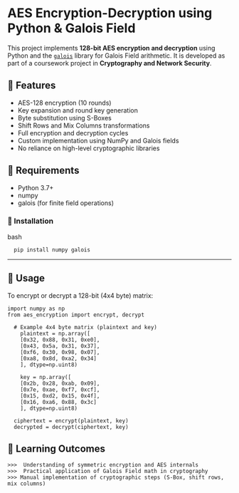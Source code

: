 # AES Encryption-Decryption using Python & Galois Field

This project implements **128-bit AES encryption and decryption** using Python and the [`galois`](https://pypi.org/project/galois/) library for Galois Field arithmetic. It is developed as part of a coursework project in **Cryptography and Network Security**.

## 🔐 Features

- AES-128 encryption (10 rounds)
- Key expansion and round key generation
- Byte substitution using S-Boxes
- Shift Rows and Mix Columns transformations
- Full encryption and decryption cycles
- Custom implementation using NumPy and Galois fields
- No reliance on high-level cryptographic libraries

## 📌 Requirements

- Python 3.7+
- numpy
- galois (for finite field operations)

### 🔧 Installation
  bash
      
      pip install numpy galois

---
## 🚀 Usage
To encrypt or decrypt a 128-bit (4x4 byte) matrix:

    import numpy as np
    from aes_encryption import encrypt, decrypt

      # Example 4x4 byte matrix (plaintext and key)
        plaintext = np.array([
        [0x32, 0x88, 0x31, 0xe0],
        [0x43, 0x5a, 0x31, 0x37],
        [0xf6, 0x30, 0x98, 0x07],
        [0xa8, 0x8d, 0xa2, 0x34]
        ], dtype=np.uint8)

        key = np.array([
        [0x2b, 0x28, 0xab, 0x09],
        [0x7e, 0xae, 0xf7, 0xcf],
        [0x15, 0xd2, 0x15, 0x4f],
        [0x16, 0xa6, 0x88, 0x3c]
        ], dtype=np.uint8)

      ciphertext = encrypt(plaintext, key)
      decrypted = decrypt(ciphertext, key)

## 🧠 Learning Outcomes
    >>>  Understanding of symmetric encryption and AES internals
    >>>  Practical application of Galois Field math in cryptography
    >>> Manual implementation of cryptographic steps (S-Box, shift rows, mix columns)




